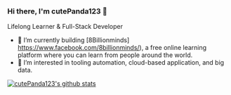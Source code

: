 ### Hi there, I'm cutePanda123 👋

Lifelong Learner & Full-Stack Developer

- 🔭 I’m currently building [8Billionminds] https://www.facebook.com/8billionminds/), a free online learning platform where you can learn from people around the world.
- 🌱 I’m interested in tooling automation, cloud-based application, and big data.

<!--
**Languages and Tools:**  
 <code><img height="20" src="https://cdn4.iconfinder.com/data/icons/logos-and-brands/512/181_Java_logo_logos-512.png"></code>
<code><img height="20" src="https://img.icons8.com/color/2x/spring-logo.png"></code>
<code><img height="20" src="https://cdn2.iconfinder.com/data/icons/designer-skills/128/code-programming-javascript-software-develop-command-language-256.png"></code>
<code><img height="20" src="https://cdn4.iconfinder.com/data/icons/logos-3/600/React.js_logo-512.png"></code>
<code><img height="20" src="https://raw.githubusercontent.com/github/explore/80688e429a7d4ef2fca1e82350fe8e3517d3494d/topics/nodejs/nodejs.png"></code>
<code><img height="20" src="https://cdn4.iconfinder.com/data/icons/logos-3/181/MySQL-512.png"></code>
<code><img height="20" src="https://github.com/cncf/artwork/blob/master/other/cncf/stacked/color/cncf-stacked-color.png?raw=true"></code> -->

<a href="https://github.com/cutePanda123/github-readme-stats">
  <img align="center" src="https://github-readme-stats.vercel.app/api?username=cutePanda123&show_icons=true&theme=solarized-dark&count_private=truel" alt="cutePanda123's github stats" />
</a>